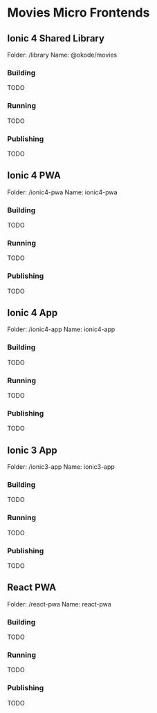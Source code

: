# Movies Micro Frontends

## Ionic 4 Shared Library

Folder: /library
Name: @okode/movies

### Building

TODO

### Running

TODO

### Publishing

TODO

## Ionic 4 PWA

Folder: /ionic4-pwa
Name: ionic4-pwa

### Building

TODO

### Running

TODO

### Publishing

TODO

## Ionic 4 App

Folder: /ionic4-app
Name: ionic4-app

### Building

TODO

### Running

TODO

### Publishing

TODO

## Ionic 3 App

Folder: /ionic3-app
Name: ionic3-app

### Building

TODO

### Running

TODO

### Publishing

TODO

## React PWA

Folder: /react-pwa
Name: react-pwa

### Building

TODO

### Running

TODO

### Publishing

TODO